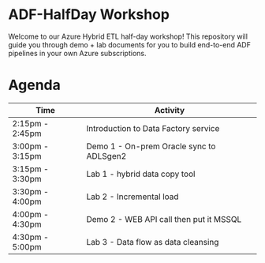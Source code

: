 # ADF-HalfDay Workshop
Welcome to our Azure Hybrid ETL half-day workshop! This repository will guide you through demo + lab documents for you to build end-to-end ADF pipelines in your own Azure subscriptions.

# Agenda

| Time              | Activity                                  |
| -------------     | ----------------------------------------- |
| 2:15pm - 2:45pm   | Introduction to Data Factory service      |
| 3:00pm - 3:15pm   | Demo 1 - On-prem Oracle sync to ADLSgen2  |
| 3:15pm - 3:30pm   | Lab 1 - hybrid data copy tool             |
| 3:30pm - 4:00pm   | Lab 2 - Incremental load                  |
| 4:00pm - 4:30pm   | Demo 2 - WEB API call then put it MSSQL   |
| 4:30pm - 5:00pm   | Lab 3 - Data flow as data cleansing       |
